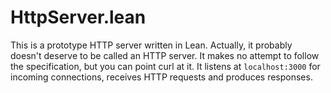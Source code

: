 # HttpServer.lean

This is a prototype HTTP server written in Lean.
Actually, it probably doesn't deserve to be called an HTTP server.
It makes no attempt to follow the specification, but you can point curl at it.
It listens at `localhost:3000` for incoming connections,
receives HTTP requests and produces responses.
